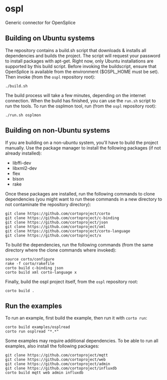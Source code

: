 # ospl
Generic connector for OpenSplice 

## Building on Ubuntu systems
The repository contains a build.sh script that downloads & installs all dependencies and builds the project. The script will request  your password to install packages with apt-get. Right now, only Ubuntu installations are supported by this build script. Before invoking the buildscript, ensure that OpenSplice is available from the environment ($OSPL_HOME must be set). Then invoke (from the `ospl` repository root):
```
./build.sh
```
The build process will take a few minutes, depending on the internet connection. When the build has finished, you can use the `run.sh` script to run the tools. To run the osplmon tool, run (from the `ospl` repository root):
```
./run.sh osplmon
```

## Building on non-Ubuntu systems
If you are building on a non-ubuntu system, you'll have to build the project manually. Use the package manager to install the following packages (if not already installed):
 * libffi-dev
 * libxml2-dev
 * flex
 * bison
 * rake
 
Once these packages are installed, run the following commands to clone dependencies (you might want to run these commands in a new directory to not contaminate the repository directory):
```
git clone https://github.com/cortoproject/corto
git clone https://github.com/cortoproject/c-binding
git clone https://github.com/cortoproject/json
git clone https://github.com/cortoproject/xml
git clone https://github.com/cortoproject/corto-language
git clone https://github.com/cortoproject/x
```

To build the dependencies, run the following commands (from the same directory where the clone commands where invoked):
```
source corto/configure
rake -f corto/rakefile
corto build c-binding json
corto build xml corto-language x
```

Finally, build the ospl project itself, from the `ospl` repository root:
```
corto build .
```

## Run the examples
To run an example, first build the example, then run it with `corto run`:
```
corto build examples/osplread
corto run osplread "*.*"
```

Some examples may require additional dependencies. To be able to run all examples, also install the following packages:
```
git clone https://github.com/cortoproject/mqtt
git clone https://github.com/cortoproject/web
git clone https://github.com/cortoproject/admin
git clone https://github.com/cortoproject/influxdb
corto build mqtt web admin influxdb
```
